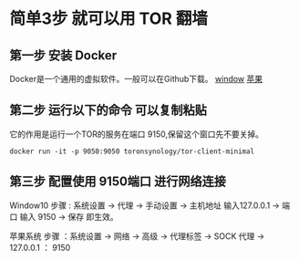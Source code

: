 # 简单3步 就可以用 TOR 翻墙

## 第一步 安装 Docker

Docker是一个通用的虚拟软件。一般可以在Github下载。 [window](https://download.docker.com/win/stable/Docker%20for%20Windows%20Installer.exe)  [苹果](https://download.docker.com/mac/stable/Docker.dmg)

## 第二步 运行以下的命令 可以复制粘贴

它的作用是运行一个TOR的服务在端口 9150,保留这个窗口先不要关掉。

```
docker run -it -p 9050:9050 toronsynology/tor-client-minimal
```

## 第三步 配置使用 9150端口 进行网络连接

Window10 步骤 : 系统设置 -> 代理 -> 手动设置 -> 主机地址 输入127.0.0.1 -> 端口 输入 9150 -> 保存 即生效。

苹果系统 步骤 ：系统设置 -> 网络 -> 高级 -> 代理标签 -> SOCK 代理 -> 127.0.0.1 ： 9150

